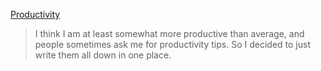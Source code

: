 [Productivity](https://blog.samaltman.com/productivity)
> I think I am at least somewhat more productive than average, and people sometimes ask me for productivity tips.  So I decided to just write them all down in one place.